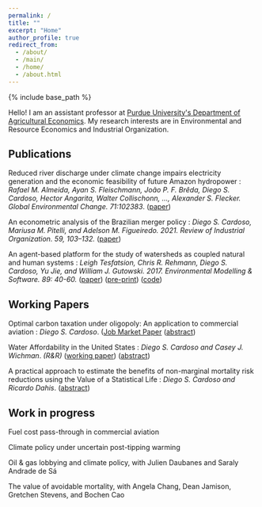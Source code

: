 ```yaml
---
permalink: /
title: ""
excerpt: "Home"
author_profile: true
redirect_from: 
  - /about/
  - /main/  
  - /home/  
  - /about.html
---
```


{% include base_path %}

Hello! I am an assistant professor at [Purdue University's Department of Agricultural Economics](https://ag.purdue.edu/agecon). My research interests are in Environmental and Resource Economics and Industrial Organization. 


## Publications

Reduced river discharge under climate change impairs electricity generation and the economic feasibility of future Amazon hydropower
:   _Rafael M. Almeida, Ayan S. Fleischmann, João P. F. Brêda, Diego S. Cardoso, Hector Angarita, Walter Collischonn, ..., Alexander S. Flecker. Global Environmental Change. 71:102383_. ([paper](https://doi.org/10.1016/j.gloenvcha.2021.102383))


An econometric analysis of the Brazilian merger policy
:   _Diego S. Cardoso, Mariusa M. Pitelli, and Adelson M. Figueiredo. 2021. Review of Industrial Organization. 59, 103–132._ ([paper](https://doi.org/10.1007/s11151-021-09812-3))

An agent-based platform for the study of watersheds as coupled natural and human systems
:   _Leigh Tesfatsion, Chris R. Rehmann, Diego S. Cardoso, Yu Jie, and William J. Gutowski. 2017. Environmental Modelling & Software. 89: 40-60._ ([paper](https://doi.org/10.1016/j.envsoft.2016.11.021)) ([pre-print](files/papers/WACCShedPlatform.Preprint.pdf)) ([code](https://bitbucket.org/waccproject/waccshedsoftwareplatform/overview))
 
## Working Papers

Optimal carbon taxation under oligopoly: An application to commercial aviation
:   _Diego S. Cardoso_. ([Job Market Paper](files/papers/Cardoso_carbon_tax_under_oligopoly.pdf) ([abstract](research/optimal_carbon_tax_in_oligopolies))

Water Affordability in the United States
:   _Diego S. Cardoso and Casey J. Wichman_. _(R&R)_ ([working paper](files/papers/Cardoso_Wichman_Water_Affordability_US.pdf)) ([abstract](research/water_affordability_US))


A practical approach to estimate the benefits of non-marginal mortality risk reductions using the Value of a Statistical Life
:   _Diego S. Cardoso and Ricardo Dahis_. ([abstract](research/vsl_large_risk))


## Work in progress

Fuel cost pass-through in commercial aviation

Climate policy under uncertain post-tipping warming

Oil & gas lobbying and climate policy, with Julien Daubanes and Saraly Andrade de Sá

The value of avoidable mortality, with Angela Chang, Dean Jamison, Gretchen Stevens, and Bochen Cao



